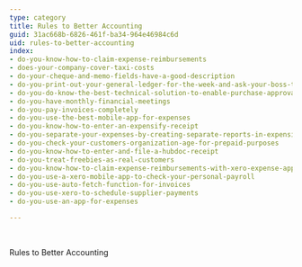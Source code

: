 ```yaml
---
type: category
title: Rules to Better Accounting
guid: 31ac668b-6826-461f-ba34-964e46984c6d
uid: rules-to-better-accounting
index:
- do-you-know-how-to-claim-expense-reimbursements
- does-your-company-cover-taxi-costs
- do-your-cheque-and-memo-fields-have-a-good-description
- do-you-print-out-your-general-ledger-for-the-week-and-ask-your-boss-to-initial
- do-you-do-know-the-best-technical-solution-to-enable-purchase-approvals
- do-you-have-monthly-financial-meetings
- do-you-pay-invoices-completely
- do-you-use-the-best-mobile-app-for-expenses
- do-you-know-how-to-enter-an-expensify-receipt
- do-you-separate-your-expenses-by-creating-separate-reports-in-expensify
- do-you-check-your-customers-organization-age-for-prepaid-purposes
- do-you-know-how-to-enter-and-file-a-hubdoc-receipt
- do-you-treat-freebies-as-real-customers
- do-you-know-how-to-claim-expense-reimbursements-with-xero-expense-app
- do-you-use-a-xero-mobile-app-to-check-your-personal-payroll
- do-you-use-auto-fetch-function-for-invoices
- do-you-use-xero-to-schedule-supplier-payments
- do-you-use-an-app-for-expenses

---
```

<p>​​​<br></p>
Rules to Better Accounting

